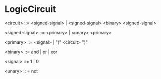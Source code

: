 # LogicCircuit

\<circuit\> ::= \<signed-signal\> | \<signed-signal\> \<binary\> \<signed-signal\>

\<signed-signal\> ::= \<primary\> | \<unary\> \<primary\>

\<primary\> ::= \<signal\> | "(" \<circuit\> ")"

\<binary\> ::= and | or | xor

\<signal\> ::= 1 | 0

\<unary\> :: = not
